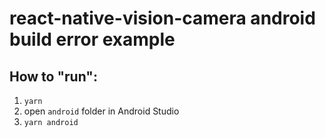 # react-native-vision-camera android build error example

## How to "run":

1. `yarn`
2. open `android` folder in Android Studio
3. `yarn android`